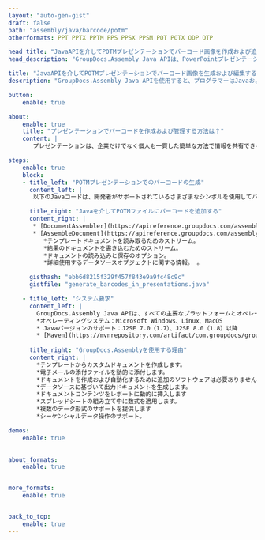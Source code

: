 ```yaml
---
layout: "auto-gen-gist"
draft: false
path: "assembly/java/barcode/potm"
otherformats: PPT PPTX PPTM PPS PPSX PPSM POT POTX ODP OTP 

head_title: "JavaAPIを介してPOTMプレゼンテーションでバーコード画像を作成および追加する"
head_description: "GroupDocs.Assembly Java APIは、PowerPointプレゼンテーション（PPT、PPTX、PPTM、PPS、PPSX、PPSM、POT、およびODP）ファイル内でのバーコード画像の作成と追加をサポートします."

title: "JavaAPIを介してPOTMプレゼンテーションでバーコード画像を生成および編集する"
description: "GroupDocs.Assembly Java APIを使用すると、プログラマーはJavaおよびJSPアプリ内のPOTM PowerPointプレゼンテーションでバーコード画像を生成、編集、および挿入できます。"

button:
    enable: true

about:
    enable: true
    title: "プレゼンテーションでバーコードを作成および管理する方法は？"
    content: |
       プレゼンテーションは、企業だけでなく個人も一貫した簡単な方法で情報を共有できる優れたコミュニケーション手段です。バーコードは現在、製品の識別、自動車部品の追跡、在庫および在庫管理など、いくつかの重要なタスクを管理するために世界中で非常に一般的に使用されています。 GroupDocs.Assembly Java APIを使用すると、ソフトウェアプログラマーは、わずか数行のコードでプレゼンテーションドキュメント内にバーコードを簡単に作成して挿入できます。 PPT、PPTX、PPTM、PPS、PPSX、PPSM、POT、POTX、POTM、ODPなどのいくつかのプレゼンテーションファイル形式をサポートしています。サードパーティのアプリケーションやMicrosoftOfficeをデバイスにインストールせずにアプリケーションを実行できるようにすることで、開発者の作業が容易になります。前景色と後色の設定、フォント設定、バーコード画像のスケーリング、バーコードテキストの調整、バーコード画像の解像度の設定など、プレゼンテーションのスライドでバーコードをカスタマイズするためのいくつかの高度な機能をサポートしています。 

steps:
    enable: true
    block:
    - title_left: "POTMプレゼンテーションでのバーコードの生成"
      content_left: |
       以下のJavaコードは、開発者がサポートされているさまざまなシンボルを使用してバーコードイメージを生成し、非常に少ない労力とコストでMicrosoftPowerPointPOTMプレゼンテーションスライドに追加する方法を説明しています。 

      title_right: "Javaを介してPOTMファイルにバーコードを追加する"
      content_right: |
       * [DocumentAssembler](https://apireference.groupdocs.com/assembly/java/com.groupdocs.assembly/DocumentAssembler)のインスタンスを作成します 
       * [AssembleDocument](https://apireference.groupdocs.com/assembly/java/com.groupdocs.assembly/DocumentAssembler#assembleDocument-java.io.InputStream-java.io.OutputStream-com.groupdocs.assembly.DataSourceInfo)を呼び出します次のパラメータを使用するメソッド
          *テンプレートドキュメントを読み取るためのストリーム。
          *結果のドキュメントを書き込むためのストリーム。
          *ドキュメントの読み込みと保存のオプション。
          *詳細使用するデータソースオブジェクトに関する情報。 。

      gisthash: "ebb6d8215f329f457f843e9a9fc48c9c"
      gistfile: "generate_barcodes_in_presentations.java"

    - title_left: "システム要求"
      content_left: |
        GroupDocs.Assembly Java APIは、すべての主要なプラットフォームとオペレーティングシステムでサポートされています。 Microsoft Word、Excel、PowerPoint、Outlook、OpenOffice、その他50以上の形式でドキュメントを生成できます。完全なシステム要件ガイドについては、[システム要件](https://docs.groupdocs.com/assembly/java/system-requirements/)にアクセスしてください。以下のコードを実行する前に、次の前提条件がインストールされていることを確認してください。システム：
        *オペレーティングシステム：Microsoft Windows、Linux、MacOS
        * Javaバージョンのサポート：J2SE 7.0（1.7）、J2SE 8.0（1.8）以降
        * [Maven](https://mvnrepository.com/artifact/com.groupdocs/groupdocs-assembly/)から最新バージョンのGroupDocs.AssemblyJavaAPIを入手します。
        
      title_right: "GroupDocs.Assemblyを使用する理由"
      content_right: |
        *テンプレートからカスタムドキュメントを作成します。
        *電子メールの添付ファイルを動的に添付します。
        *ドキュメントを作成および自動化するために追加のソフトウェアは必要ありません。
        *データソースに基づいて出力ドキュメントを生成します。
        *ドキュメントコンテンツをレポートに動的に挿入します
        *スプレッドシートの組み立て中に数式を適用します。
        *複数のデータ形式のサポートを提供します
        *シーケンシャルデータ操作のサポート。 

demos:
    enable: true
        

about_formats:
    enable: true


more_formats:
    enable: true


back_to_top:
    enable: true
---
```

